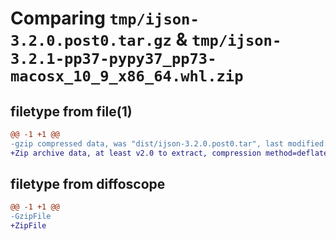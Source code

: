 # Comparing `tmp/ijson-3.2.0.post0.tar.gz` & `tmp/ijson-3.2.1-pp37-pypy37_pp73-macosx_10_9_x86_64.whl.zip`

## filetype from file(1)

```diff
@@ -1 +1 @@
-gzip compressed data, was "dist/ijson-3.2.0.post0.tar", last modified: Wed Jan  4 00:14:03 2023, max compression
+Zip archive data, at least v2.0 to extract, compression method=deflate
```

## filetype from diffoscope

```diff
@@ -1 +1 @@
-GzipFile
+ZipFile
```

